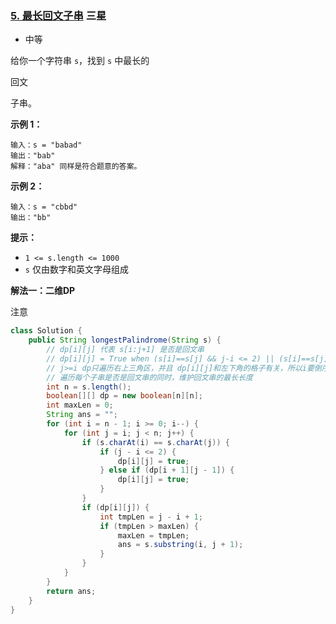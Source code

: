 ### [5. 最长回文子串](https://leetcode.cn/problems/longest-palindromic-substring/) 三星

- 中等

给你一个字符串 `s`，找到 `s` 中最长的 

回文

 子串。



 

**示例 1：**

```
输入：s = "babad"
输出："bab"
解释："aba" 同样是符合题意的答案。
```

**示例 2：**

```
输入：s = "cbbd"
输出："bb"
```

 

**提示：**

- `1 <= s.length <= 1000`
- `s` 仅由数字和英文字母组成



**解法一：二维DP**

注意

```java
class Solution {
    public String longestPalindrome(String s) {
        // dp[i][j] 代表 s[i:j+1] 是否是回文串
        // dp[i][j] = True when (s[i]==s[j] && j-i <= 2) || (s[i]==s[j] && dp[i+1][j-1])
        // j>=i dp只遍历右上三角区，并且 dp[i][j]和左下角的格子有关，所以i要倒序遍历
        // 遍历每个子串是否是回文串的同时，维护回文串的最长长度
        int n = s.length();
        boolean[][] dp = new boolean[n][n];
        int maxLen = 0;
        String ans = "";
        for (int i = n - 1; i >= 0; i--) {
            for (int j = i; j < n; j++) {
                if (s.charAt(i) == s.charAt(j)) {
                    if (j - i <= 2) {
                        dp[i][j] = true;
                    } else if (dp[i + 1][j - 1]) {
                        dp[i][j] = true;
                    }
                }
                if (dp[i][j]) {
                    int tmpLen = j - i + 1;
                    if (tmpLen > maxLen) {
                        maxLen = tmpLen;
                        ans = s.substring(i, j + 1);
                    }
                }
            }
        }
        return ans;
    }
}
```

